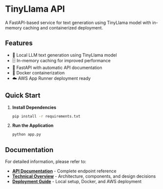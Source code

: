 # TinyLlama API

A FastAPI-based service for text generation using TinyLlama model with in-memory caching and containerized deployment.

## Features

- 🤖 Local LLM text generation using TinyLlama model
- 🗄️ In-memory caching for improved performance
- 🚀 FastAPI with automatic API documentation
- 🐳 Docker containerization
- ☁️ AWS App Runner deployment ready

## Quick Start

1. **Install Dependencies**
   ```bash
   pip install -r requirements.txt
   ```

2. **Run the Application**
   ```bash
   python app.py
   ```

## Documentation

For detailed information, please refer to:

- **[API Documentation](docs/api-documentation.md)** - Complete endpoint reference
- **[Technical Overview](docs/technical-overview.md)** - Architecture, components, and design decisions
- **[Deployment Guide](docs/deployment-guide.md)** - Local setup, Docker, and AWS deployment
